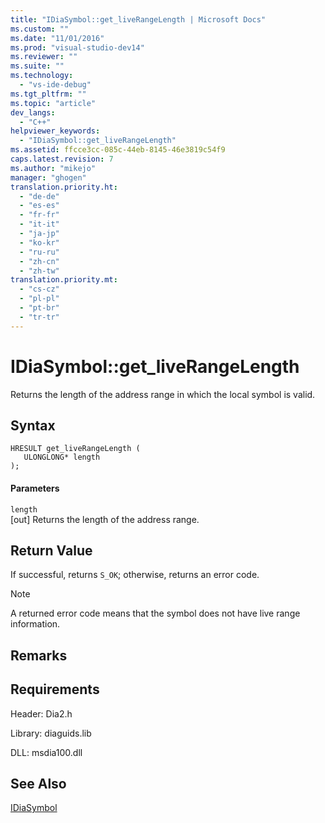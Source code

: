 ```yaml
---
title: "IDiaSymbol::get_liveRangeLength | Microsoft Docs"
ms.custom: ""
ms.date: "11/01/2016"
ms.prod: "visual-studio-dev14"
ms.reviewer: ""
ms.suite: ""
ms.technology: 
  - "vs-ide-debug"
ms.tgt_pltfrm: ""
ms.topic: "article"
dev_langs: 
  - "C++"
helpviewer_keywords: 
  - "IDiaSymbol::get_liveRangeLength"
ms.assetid: ffcce3cc-085c-44eb-8145-46e3819c54f9
caps.latest.revision: 7
ms.author: "mikejo"
manager: "ghogen"
translation.priority.ht: 
  - "de-de"
  - "es-es"
  - "fr-fr"
  - "it-it"
  - "ja-jp"
  - "ko-kr"
  - "ru-ru"
  - "zh-cn"
  - "zh-tw"
translation.priority.mt: 
  - "cs-cz"
  - "pl-pl"
  - "pt-br"
  - "tr-tr"
---
```

# IDiaSymbol::get_liveRangeLength
Returns the length of the address range in which the local symbol is valid.  
  
## Syntax  
  
```cpp#  
HRESULT get_liveRangeLength (   
   ULONGLONG* length  
);  
```  
  
#### Parameters  
 `length`  
 [out] Returns the length of the address range.  
  
## Return Value  
 If successful, returns `S_OK`; otherwise, returns an error code.  
  
> [!NOTE]
>  A returned error code means that the symbol does not have live range information.  
  
## Remarks  
  
## Requirements  
 Header: Dia2.h  
  
 Library: diaguids.lib  
  
 DLL: msdia100.dll  
  
## See Also  
 [IDiaSymbol](../../debugger/debug-interface-access/idiasymbol.md)
